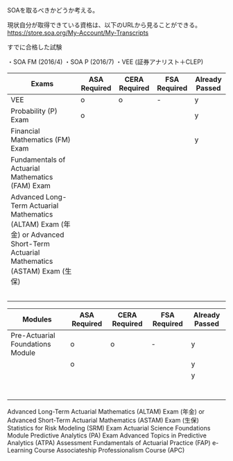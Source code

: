 
SOAを取るべきかどうか考える。

現状自分が取得できている資格は、以下のURLから見ることができる。
https://store.soa.org/My-Account/My-Transcripts

すでに合格した試験

・SOA FM (2016/4)
・SOA P (2016/7)
・VEE (証券アナリスト＋CLEP)



| Exams| ASA Required | CERA Required | FSA Required | Already Passed|
|----|----|----|----|----|
|VEE|o|o|-|y|
|Probability (P) Exam|o|||y|
|Financial Mathematics (FM) Exam||||y|
|Fundamentals of Actuarial Mathematics (FAM) Exam||||
|Advanced Long-Term Actuarial Mathematics (ALTAM) Exam (年金) or Advanced Short-Term Actuarial Mathematics (ASTAM) Exam (生保)||||
|||||
|||||
|||||
|||||
|||||



| Modules| ASA Required | CERA Required | FSA Required | Already Passed|
|----|----|----|----|----|
|Pre-Actuarial Foundations Module |o|o|-|y|
||o|||y|
|||||y|
|||||
|||||
|||||
|||||
|||||
|||||
|||||




Advanced Long-Term Actuarial Mathematics (ALTAM) Exam (年金) or Advanced Short-Term Actuarial Mathematics (ASTAM) Exam (生保)
Statistics for Risk Modeling (SRM) Exam
Actuarial Science Foundations Module
Predictive Analytics (PA) Exam
Advanced Topics in Predictive Analytics (ATPA) Assessment 
Fundamentals of Actuarial Practice (FAP) e-Learning Course
Associateship Professionalism Course (APC)

